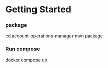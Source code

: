 # Getting Started

### package
cd account-operations-manager 
mvn package

### Run compose

docker compose up

